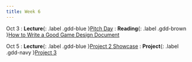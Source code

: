 ```yaml
---
title: Week 6
---
```


Oct 3
: **Lecture**{: .label .gdd-blue }[Pitch Day]
: **Reading**{: .label .gdd-brown }[How to Write a Good Game Design Document]

Oct 5
: **Lecture**{: .label .gdd-blue }[Project 2 Showcase]
: **Project**{: .label .gdd-navy }[Project 3]

[Pitch Day]: https://docs.google.com/presentation/d/1qEyKWHV03BYe41p5LGxDMX_NJ8-6cj-dxjSw46TtS6c/edit?usp=sharing
[Project 2 Showcase]: https://docs.google.com/presentation/d/17f2q-h6QkTkNfFZa3oOa6dGU85DQVId5UPjN7PmNML8/edit#slide=id.g24c36a146ed_0_4859
[Project 3]: ./../pages/projects/Projects

[How to Write a Good Game Design Document]: https://gamedevelopment.tutsplus.com/articles/how-and-why-to-write-a-great-game-design-document--cms-23545 